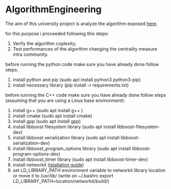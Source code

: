 ﻿# AlgorithmEngineering
The aim of this university project is analyze the algorithm exposed [here](https://www.sciencedirect.com/science/article/abs/pii/S092523121831275X?casa_token=uQSmx9U9HxgAAAAA:1JfbA2SrgGFICH43U-8lCMaTgXkPRmTgr_bgqvfY_3w0DfIskMExfGWyb5c8tCascCNf2Ujmkcw). 

for this purpose i proceeded following this steps: 
1) Verify the algorithm coplexity;
2) Test performances of the algorithm changing the centrality measure intra community.

before running the  python code make sure you have already done follow steps: 
1) install python and pip (sudo apt install python3 python3-pip)
2) install necessary library (pip install -r requirements.txt)

before running the  C++ code make sure you have already done follow steps (assuming that you are using a Linux base environment): 
1) install g++ (sudo apt install g++ )
2) install cmake (sudo apt install cmake)
3) install gpp (sudo apt install gpp)
5) install libboost filesystem library (sudo apt install libboost-filesystem-dev)
6) install libboost serialization library (sudo apt install libboost-serialization-dev) 
7) install libboost_program_options library (sudo apt install libboost-program-options-dev)
8) install libboost_timer library (sudo apt install libboost-timer-dev)
9) install networkit ([istallation guide](https://github.com/networkit/networkit))
10) set LD_LIBRARY_PATH environment variable to networkit library location or move it to /usr/lib/ (write on ~/.bashrc export LD_LIBRARY_PATH=location/networkit/build/)